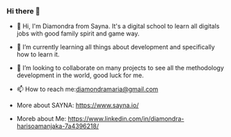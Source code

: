 ### Hi there 👋

- 👋 Hi, I'm Diamondra from Sayna. It's a digital school to learn all digitals jobs with good family spirit and game way.
- 🌱 I’m currently learning all things about development and specifically how to learn it. 
- 👯 I’m looking to collaborate on many projects to see all the methodology development in the world, good luck for me.
- 📫 How to reach me:diamondramaria@gmail.com

- More about SAYNA: https://www.sayna.io/
- Moreb about Me: https://www.linkedin.com/in/diamondra-harisoamanjaka-7a4396218/
